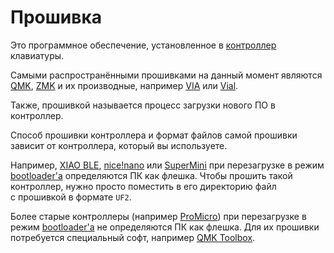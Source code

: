 # Прошивка

Это программное обеспечение, установленное в [контроллер](/hardware/controllers.md) клавиатуры.

Самыми распространёнными прошивками на данный момент являются [QMK](/firmware/qmk.md), [ZMK](/firmware/zmk.md) и их производные, например [VIA](/firmware/via.md) или [Vial](/firmware/vial.md).

Также, прошивкой называется процесс загрузки нового ПО в контроллер.

Способ прошивки контроллера и формат файлов самой прошивки зависит от контроллера, который вы используете.

Например, [XIAO BLE](/hardware/shields/xiao.md), [nice!nano](/hardware/shields/nice_nano.md) или [SuperMini](/hardware/shields/supermini.md) при перезагрузке в режим [bootloader'а](/dictionary#bootloader) определяются ПК как флешка. Чтобы прошить такой контроллер, нужно просто поместить в его директорию файл с прошивкой в формате `UF2`.

Более старые контроллеры (например [ProMicro](/hardware/shields/promicro.md)) при перезагрузке в режим [bootloader'а](/dictionary#bootloader) не определяются ПК как флешка. Для их прошивки потребуется специальный софт, например [QMK Toolbox](/software/qmk_toolbox.md).
